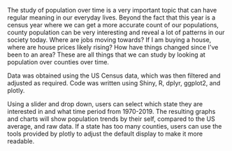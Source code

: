 The study of population over time is a very important topic that can have regular meaning in our everyday lives. Beyond the fact that this year is a census year where we can get a more accurate count of our populations, county population can be very interesting and reveal a lot of patterns in our society today. Where are jobs moving towards? If I am buying a house, where are house prices likely rising? How have things changed since I've been to an area? These are all things that we can study by looking at population over counties over time.


Data was obtained using the US Census data, which was then filtered and adjusted as required. Code was written using Shiny, R, dplyr, ggplot2, and plotly.

Using a slider and drop down, users can select which state they are interested in and what time period from 1970-2019. The resulting graphs and charts will show population trends by their self, compared to the US average, and raw data. If a state has too many counties, users can use the tools provided by plotly to adjust the default display to make it more readable.
